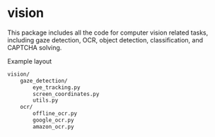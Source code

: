 # vision

This package includes all the code for computer vision related tasks, including gaze detection, OCR, object detection, classification, and CAPTCHA solving.

Example layout

```txt
vision/
    gaze_detection/
        eye_tracking.py
        screen_coordinates.py
        utils.py
    ocr/
        offline_ocr.py
        google_ocr.py
        amazon_ocr.py
```
